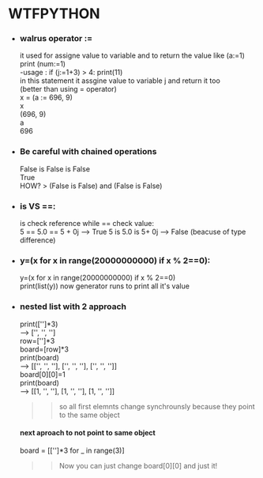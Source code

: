 # WTFPYTHON
- ### walrus operator :=
  it used for assigne value to variable and to return the value like (a:=1)
  print (num:=1)  
  -usage : if (j:=1+3) > 4: print(11)  
  in this statement it assgine value to variable j and return it too  
  (better than using = operator)   
  x = (a := 696, 9)   
  x  
  (696, 9)  
  a  
  696
- ### Be careful with chained operations  
  False is False is False  
  True  
  HOW? > (False is False) and (False is False)
- ### is VS ==:  
  is check reference while == check value:  
  5 == 5.0 == 5 + 0j  --> True 
  5 is 5.0 is 5+ 0j --> False  (beacuse of type difference)
  
- ### y=(x for x in range(20000000000) if x % 2==0):  
  y=(x for x in range(20000000000) if x % 2==0)  
  print(list(y))
  now generator runs to print all it's value
- ### nested list with 2 approach
  print(['']*3)  
--> ['', '', '']  
row=['']*3  
board=[row]*3  
print(board)  
--> [['', '', ''], ['', '', ''], ['', '', '']]  
board[0][0]=1  
print(board)  
--> [[1, '', ''], [1, '', ''], [1, '', '']]
  >> so all first elemnts change synchrounsly because they point to the same object
  #### next aproach to not point to same object  
  board = [['']*3 for _ in range(3)]
  >> Now you can just change board[0][0] and just it!
